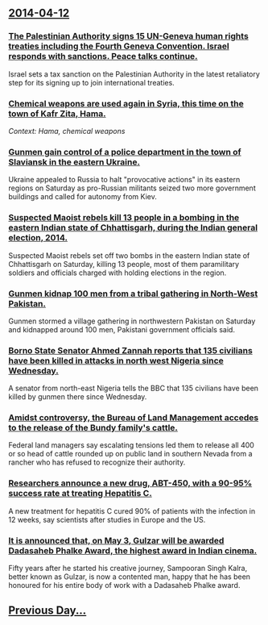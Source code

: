 ## [2014-04-12](/news/2014/04/12/index.md)

### [The Palestinian Authority signs 15 UN-Geneva human rights treaties including the Fourth Geneva Convention. Israel responds with sanctions. Peace talks continue. ](/news/2014/04/12/the-palestinian-authority-signs-15-un-geneva-human-rights-treaties-including-the-fourth-geneva-convention-israel-responds-with-sanctions-p.md)
Israel sets a tax sanction on the Palestinian Authority in the latest retaliatory step for its signing up to join international treaties.

### [Chemical weapons are used again in Syria, this time on the town of Kafr Zita, Hama. ](/news/2014/04/12/chemical-weapons-are-used-again-in-syria-this-time-on-the-town-of-kafr-zita-hama.md)
_Context: Hama, chemical weapons_

### [Gunmen gain control of a police department in the town of Slaviansk in the eastern Ukraine. ](/news/2014/04/12/gunmen-gain-control-of-a-police-department-in-the-town-of-slaviansk-in-the-eastern-ukraine.md)
Ukraine appealed to Russia to halt &quot;provocative actions&quot; in its eastern regions on Saturday as pro-Russian militants seized two more government buildings and called for autonomy from Kiev.

### [Suspected Maoist rebels kill 13 people in a bombing in the eastern Indian state of Chhattisgarh, during the Indian general election, 2014. ](/news/2014/04/12/suspected-maoist-rebels-kill-13-people-in-a-bombing-in-the-eastern-indian-state-of-chhattisgarh-during-the-indian-general-election-2014.md)
Suspected Maoist rebels set off two bombs in the eastern Indian state of Chhattisgarh on Saturday, killing 13 people, most of them paramilitary soldiers and officials charged with holding elections in the region.

### [Gunmen kidnap 100 men from a tribal gathering in North-West Pakistan. ](/news/2014/04/12/gunmen-kidnap-100-men-from-a-tribal-gathering-in-north-west-pakistan.md)
Gunmen stormed a village gathering in northwestern Pakistan on Saturday and kidnapped around 100 men, Pakistani government officials said.

### [Borno State Senator Ahmed Zannah reports that 135 civilians have been killed in attacks in north west Nigeria since Wednesday. ](/news/2014/04/12/borno-state-senator-ahmed-zannah-reports-that-135-civilians-have-been-killed-in-attacks-in-north-west-nigeria-since-wednesday.md)
A senator from north-east Nigeria tells the BBC that 135 civilians have been killed by gunmen there since Wednesday.

### [Amidst controversy, the Bureau of Land Management accedes to the release of the Bundy family's cattle. ](/news/2014/04/12/amidst-controversy-the-bureau-of-land-management-accedes-to-the-release-of-the-bundy-family-s-cattle.md)
Federal land managers say escalating tensions led them to release all 400 or so head of cattle rounded up on public land in southern Nevada from a rancher who has refused to recognize their authority.

### [Researchers announce a new drug, ABT-450, with a 90-95% success rate at treating Hepatitis C. ](/news/2014/04/12/researchers-announce-a-new-drug-abt-450-with-a-90-95-success-rate-at-treating-hepatitis-c.md)
A new treatment for hepatitis C cured 90% of patients with the infection in 12 weeks, say scientists after studies in Europe and the US.

### [It is announced that, on May 3, Gulzar will be awarded Dadasaheb Phalke Award, the highest award in Indian cinema. ](/news/2014/04/12/it-is-announced-that-on-may-3-gulzar-will-be-awarded-dadasaheb-phalke-award-the-highest-award-in-indian-cinema.md)
Fifty years after he started his creative journey, Sampooran Singh Kalra, better known as Gulzar, is now a contented man, happy that he has been honoured for his entire body of work with a Dadasaheb Phalke award.

## [Previous Day...](/news/2014/04/11/index.md)

